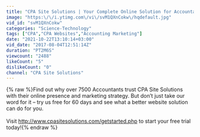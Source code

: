 ```yaml
---
title: "CPA Site Solutions | Your Complete Online Solution for Accountants"
image: "https:\/\/i.ytimg.com\/vi\/svM1QXnCokw\/hqdefault.jpg"
vid_id: "svM1QXnCokw"
categories: "Science-Technology"
tags: ["CPA","CPA Websites","Accounting Marketing"]
date: "2021-10-22T13:10:14+03:00"
vid_date: "2017-08-04T12:51:14Z"
duration: "PT2M6S"
viewcount: "2488"
likeCount: "5"
dislikeCount: "0"
channel: "CPA Site Solutions"
---
```

{% raw %}Find out why over 7500 Accountants trust CPA Site Solutions with their online presence and marketing strategy. But don’t just take our word for it – try us free for 60 days and see what a better website solution can do for you.<br /><br />Visit <a rel="nofollow" target="blank" href="http://www.cpasitesolutions.com/getstarted.php">http://www.cpasitesolutions.com/getstarted.php</a> to start your free trial today!{% endraw %}

